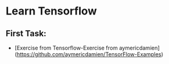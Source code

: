 # Learn Tensorflow
## First Task:

- [Exercise from Tensorflow-Exercise from aymericdamien] (https://github.com/aymericdamien/TensorFlow-Examples)
